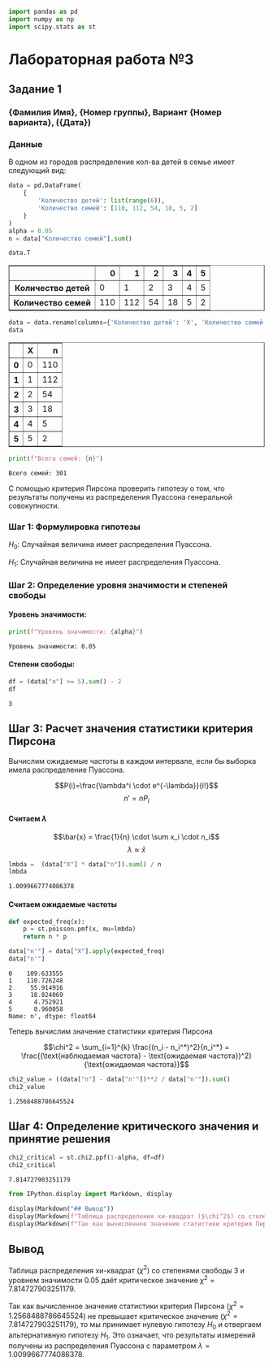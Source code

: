 ```python
import pandas as pd
import numpy as np
import scipy.stats as st
```

# Лабораторная работа №3
## Задание 1
### {Фамилия Имя}, {Номер группы}, Вариант {Номер варианта}, ({Дата})

### Данные

В одном из городов распределение кол-ва детей в семье имеет следующий вид:


```python
data = pd.DataFrame(
    {
        'Количество детей': list(range(6)), 
        'Количество семей': [110, 112, 54, 18, 5, 2]
    }
)
alpha = 0.05
n = data["Количество семей"].sum()

data.T
```




<div>
<table border="1" class="dataframe">
  <thead>
    <tr style="text-align: right;">
      <th></th>
      <th>0</th>
      <th>1</th>
      <th>2</th>
      <th>3</th>
      <th>4</th>
      <th>5</th>
    </tr>
  </thead>
  <tbody>
    <tr>
      <th>Количество детей</th>
      <td>0</td>
      <td>1</td>
      <td>2</td>
      <td>3</td>
      <td>4</td>
      <td>5</td>
    </tr>
    <tr>
      <th>Количество семей</th>
      <td>110</td>
      <td>112</td>
      <td>54</td>
      <td>18</td>
      <td>5</td>
      <td>2</td>
    </tr>
  </tbody>
</table>
</div>




```python
data = data.rename(columns={'Количество детей': 'X', 'Количество семей': 'n'})
data
```




<div>
<table border="1" class="dataframe">
  <thead>
    <tr style="text-align: right;">
      <th></th>
      <th>X</th>
      <th>n</th>
    </tr>
  </thead>
  <tbody>
    <tr>
      <th>0</th>
      <td>0</td>
      <td>110</td>
    </tr>
    <tr>
      <th>1</th>
      <td>1</td>
      <td>112</td>
    </tr>
    <tr>
      <th>2</th>
      <td>2</td>
      <td>54</td>
    </tr>
    <tr>
      <th>3</th>
      <td>3</td>
      <td>18</td>
    </tr>
    <tr>
      <th>4</th>
      <td>4</td>
      <td>5</td>
    </tr>
    <tr>
      <th>5</th>
      <td>5</td>
      <td>2</td>
    </tr>
  </tbody>
</table>
</div>




```python
print(f"Всего семей: {n}")
```

    Всего семей: 301


С помощью критерия Пирсона проверить гипотезу о том, что результаты получены из распределения Пуассона генеральной совокупности.

### Шаг 1: Формулировка гипотезы

$H_0$: Случайная величина имеет распределения Пуассона.

$H_1$: Случайная величина не имеет распределения Пуассона.

### Шаг 2: Определение уровня значимости и степеней свободы

#### Уровень значимости:


```python
print(f"Уровень значимости: {alpha}")
```

    Уровень значимости: 0.05


#### Степени свободы:


```python
df = (data["n"] >= 5).sum() - 2
df
```




    3



## Шаг 3: Расчет значения статистики критерия Пирсона

Вычислим ожидаемые частоты в каждом интервале, если бы выборка имела распределение Пуассона.

$$P(i)=\frac{\lambda^i \cdot e^{-\lambda}}{i!}$$
$$n' = nP_i$$

#### Считаем $\lambda$
$$\bar{x} = \frac{1}{n} \cdot \sum x_i \cdot n_i$$
$$\lambda \approx \bar{x}$$


```python
lmbda =  (data["X"] * data["n"]).sum() / n
lmbda
```




    1.0099667774086378



#### Считаем ожидаемые частоты


```python
def expected_freq(x):
    p = st.poisson.pmf(x, mu=lmbda)
    return n * p

data["n'"] = data["X"].apply(expected_freq)
data["n'"]
```




    0    109.633555
    1    110.726248
    2     55.914916
    3     18.824069
    4      4.752921
    5      0.960058
    Name: n', dtype: float64



Теперь вычислим значение статистики критерия Пирсона

$$\chi^2 = \sum_{i=1}^{k} \frac{(n_i - n_i^*)^2}{n_i^*} = \frac{(\text{наблюдаемая частота} - \text{ожидаемая частота})^2}{\text{ожидаемая частота}}$$


```python
chi2_value = ((data["n"] - data["n'"])**2 / data["n'"]).sum()
chi2_value
```




    1.2568488786645524



## Шаг 4: Определение критического значения и принятие решения


```python
chi2_critical = st.chi2.ppf(1-alpha, df=df)
chi2_critical
```




    7.814727903251179




```python
from IPython.display import Markdown, display

display(Markdown("## Вывод"))
display(Markdown(f"Таблица распределения хи-квадрат ($\chi^2$) со степенями свободы {df} и уровнем значимости {alpha} даёт критическое значение $\chi^2 = {chi2_critical}$."))
display(Markdown(f"Так как вычисленное значение статистики критерия Пирсона ($\chi^2 = {chi2_value}$) не превышает критическое значение ($\chi^2 = {chi2_critical}$), то мы принимает нулевую гипотезу $H_0$ и отвергаем альтернативную гипотезу $H_1$. Это означает, что результаты измерений получены из распределения Пуассона с параметром $\lambda = {lmbda}$."))
```


## Вывод



Таблица распределения хи-квадрат ($\chi^2$) со степенями свободы 3 и уровнем значимости 0.05 даёт критическое значение $\chi^2 = 7.814727903251179$.



Так как вычисленное значение статистики критерия Пирсона ($\chi^2 = 1.2568488786645524$) не превышает критическое значение ($\chi^2 = 7.814727903251179$), то мы принимает нулевую гипотезу $H_0$ и отвергаем альтернативную гипотезу $H_1$. Это означает, что результаты измерений получены из распределения Пуассона с параметром $\lambda = 1.0099667774086378$.

